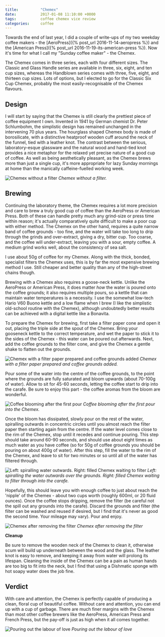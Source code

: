 ```yaml
---
title:          "Chemex"
date:           2017-01-08 11:10:00 +0000
tags:           coffee chemex vice review
categories:     coffee
---
```


Towards the end of last year, I did a couple of write-ups of my two weekday coffee makers - the [AeroPress]({% post_url 2016-11-14-aeropress %}) and the [American Press]({% post_url 2016-11-19-its-american-press %}). Now it's time for what I call my "Sunday coffee maker" - the Chemex.

<!-- Read More -->

The Chemex comes in three series, each with four different sizes. The Classic and Glass Handle series are available in three, six, eight, and ten cup sizes, whereas the Handblown series comes with three, five, eight, and thirteen cup sizes. Lots of options, but I elected to go for the Classic Six Cup Chemex, probably the most easily-recognisable of the Chemex flavours.

## Design

I will start by saying that the Chemex is still clearly the prettiest piece of coffee equipment I own. Invented in 1941 by German chemist Dr. Peter Schlumbohm, the simplistic design has remained unchanged in the intervening 70 plus years. The hourglass shaped Chemex body is made of borosilicate, with a distinctive heatproof wooden cuff around the neck of the funnel, tied with a leather knot. The contrast between the serious, laboratory-esque glassware and the natural wood and hand-tied knot provides a nice metaphor for the relaxed yet precise nature of a good cup of coffee. As well as being aesthetically pleasant, as the Chemex brews more than just a single cup, it's more appropriate for lazy Sunday mornings at home than the manically caffeine-fuelled working week.

![Chemex without a filter]({{site.baseurl}}/images/posts/chemex-carafe.jpg)
*Chemex without a filter.*

## Brewing

Continuing the laboratory theme, the Chemex requires a lot more precision and care to brew a truly good cup of coffee than the AeroPress or American Press. Both of these can handle pretty much any grind-size or press time within reason; it's actually comparatively quite difficult to make a poor cup with either method. The Chemex on the other hand, requires a quite narrow band of coffee grounds - too fine, and the water will take too long to drip through the grinds and over-extract, giving a dry, bitter cup. Too coarse, and the coffee will under-extract, leaving you with a sour, empty coffee. A medium grind works well, about the consistency of sea salt. 

I use about 50g of coffee for my Chemex. Along with the thick, bonded, specialist filters the Chemex uses, this is by far the most expensive brewing method I use. Still cheaper and better quality than any of the high-street chains though. 

Brewing with a Chemex also requires a goose-neck kettle. Unlike the AeroPress or American Press, it does matter *how* the water is poured onto the coffee grounds; it also requires multiple pours, so a kettle that can maintain water temperatures is a necessity. I use the somewhat low-tech Hario V60 Buono kettle and a low flame when I brew (I like the simplistic old-school routine with the Chemex), although undoubtedly better results can be achieved with a digital kettle like a Bonavita.

To prepare the Chemex for brewing, first take a filter paper cone and open it out, placing the triple side at the spout of the Chemex. Bring your gooseneck kettle to the correct temperature, and wet the paper to stick it to the sides of the Chemex - this water can be poured out afterwards. Next, add the coffee grounds to the filter cone, and give the Chemex a gentle shake to flatten out the grounds.

![Chemex with a filter paper prepared and coffee grounds added]({{site.baseurl}}/images/posts/chemex-pre-brewing.jpg)
*Chemex with a filter paper prepared and coffee grounds added.*

Pour some of the water into the centre of the coffee grounds, to the point where the grounds are fully saturated and bloom upwards (about 70-100g of water). Allow to sit for 45-60 seconds, letting the coffee start to drip into the carafe. Be sure to enjoy this part - the coffee aromas from the bloom are wonderful.

![Coffee blooming after the first pour]({{site.baseurl}}/images/posts/chemex-first-bloom.jpg)
*Coffee blooming after the first pour into the Chemex.*

Once the bloom has dissipated, slowly pour on the rest of the water, spiralling outwards in concentric circles until you almost reach the filter paper then starting again from the centre. If the water level comes close to the rim of the Chemex, stop until it recedes and continue pouring. This step should take around 60-90 seconds, and should use about eight times as much water as you have coffee (so for 50g of coffee grounds you should be pouring on about 400g of water). After this step, fill the water to the rim of the Chemex, and leave to sit for two minutes or so until all of the water has filtered through. 

![Left: spiralling water outwards. Right: filled Chemex waiting to filter]({{site.baseurl}}/images/posts/chemex-second-pour.jpg)
*Left: spiralling the water outwards over the grounds. Right: filled Chemex waiting to filter through into the carafe.*

Hopefully, this should leave you with enough coffee to just about reach the 'nipple' of the Chemex - about two cups worth (roughly 600ml, or 20 fluid ounces). Once the coffee stops dripping, remove the filter (be careful not the spill out any grounds into the carafe). Discard the grounds and filter (the filter can be washed and reused if desired, but I find that it's never as good the second time. Your mileage may vary). Pour and enjoy.

![Chemex after removing the filter]({{site.baseurl}}/images/posts/chemex-post-brewing.jpg)
*Chemex after removing the filter*

**Cleanup**

Be sure to remove the wooden neck of the Chemex to clean it, otherwise scum will build up underneath between the wood and the glass. The leather knot is easy to remove, and keeping it away from water will prolong its lifespan. Cleaning the inside of the Chemex can be a pain as human hands are too big to fit into the neck, but I find that using a Dishmatic sponge with hot soapy water does the job fine.

## Verdict

With care and attention, the Chemex is perfectly capable of producing a clean, floral cup of beautiful coffee. Without care and attention, you can end up with a cup of garbage. There are much finer margins with the Chemex than most other coffee brewers like the AeroPress, American Press and French Press, but the pay-off is just as high when it all comes together.

<p class="emphasis"><i class="fa fa-star" aria-hidden="true"></i><i class="fa fa-star" aria-hidden="true"></i><i class="fa fa-star" aria-hidden="true"></i><i class="fa fa-star" aria-hidden="true"></i><i class="fa fa-star-o" aria-hidden="true"></i></p>

![Pouring out the labour of love]({{site.baseurl}}/images/posts/chemex-result.jpg)
*Pouring out the labour of love*